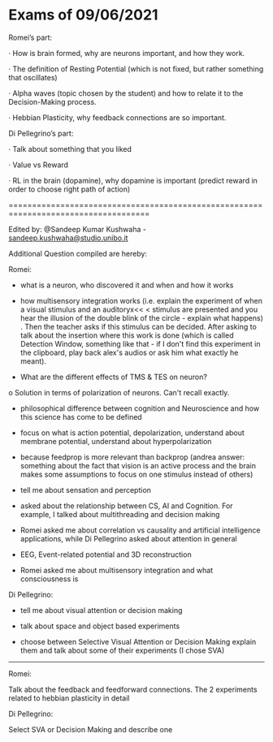 # Exams of 09/06/2021

Romei’s part:

· How is brain formed, why are neurons important, and how they work.

· The definition of Resting Potential (which is not fixed, but rather something that oscillates)

· Alpha waves (topic chosen by the student) and how to relate it to the Decision-Making process.

· Hebbian Plasticity, why feedback connections are so important.

Di Pellegrino’s part:

· Talk about something that you liked

· Value vs Reward

· RL in the brain (dopamine), why dopamine is important (predict reward in order to choose right path of action)

====================================================================================

Edited by: @Sandeep Kumar Kushwaha - sandeep.kushwaha@studio.unibo.it

Additional Question compiled are hereby:

Romei:

- what is a neuron, who discovered it and when and how it works

- how multisensory integration works (i.e. explain the experiment of when a visual stimulus and an auditoryx<< < stimulus are presented and you hear the illusion of the double blink of the circle - explain what happens) . Then the teacher asks if this stimulus can be decided. After asking to talk about the insertion where this work is done (which is called Detection Window, something like that - if I don't find this experiment in the clipboard, play back alex's audios or ask him what exactly he meant).

- What are the different effects of TMS & TES on neuron?

o Solution in terms of polarization of neurons. Can't recall exactly.

- philosophical difference between cognition and Neuroscience and how this science has come to be defined

- focus on what is action potential, depolarization, understand about membrane potential, understand about hyperpolarization

- because feedprop is more relevant than backprop (andrea answer: something about the fact that vision is an active process and the brain makes some assumptions to focus on one stimulus instead of others)

- tell me about sensation and perception

- asked about the relationship between CS, AI and Cognition. For example, I talked about multithreading and decision making

- Romei asked me about correlation vs causality and artificial intelligence applications, while Di Pellegrino asked about attention in general

- EEG, Event-related potential and 3D reconstruction

- Romei asked me about multisensory integration and what consciousness is

Di Pellegrino:

- tell me about visual attention or decision making

- talk about space and object based experiments

- choose between Selective Visual Attention or Decision Making explain them and talk about some of their experiments (I chose SVA)

---------------------------------------------------------------------------------------------------------------------------------------

Romei:

Talk about the feedback and feedforward connections. The 2 experiments related to hebbian plasticity in detail

Di Pellegrino:

Select SVA or Decision Making and describe one
